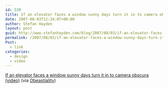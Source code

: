 ```yaml
---
id: 539
title: If an elevator faces a window sunny days turn it in to camera obscura (video)
date: 2007-08-03T12:34:07+00:00
author: Stefan Hayden
layout: post
guid: http://www.stefanhayden.com/blog/2007/08/03/if-an-elevator-faces-a-window-sunny-days-turn-it-in-to-camera-obscura-video/
permalink: /2007/08/03/if-an-elevator-faces-a-window-sunny-days-turn-it-in-to-camera-obscura-video/
Post:
  - link
categories:
  - design
  - video
---
```

<a href="http://joshua.schachter.org/2007/07/elevator.html">If an elevator faces a window sunny days turn it in to camera obscura (video)</a> (via <a href="http://obeastiality.com/">Obeastiality</a>)